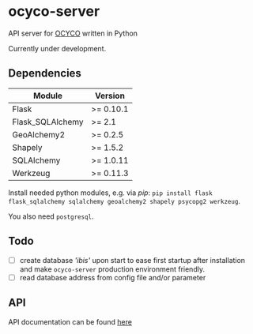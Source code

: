# ocyco-server
API server for [OCYCO](https://github.com/opencyclecompass/) written in Python

Currently under development.

## Dependencies

Module | Version
---|---
Flask | >= 0.10.1
Flask_SQLAlchemy | >= 2.1
GeoAlchemy2 | >= 0.2.5
Shapely | >= 1.5.2
SQLAlchemy | >= 1.0.11
Werkzeug | >= 0.11.3

Install needed python modules, e.g. via *pip*:
```pip install flask flask_sqlalchemy sqlalchemy geoalchemy2 shapely psycopg2 werkzeug```.

You also need `postgresql`.

## Todo

- [ ] create database *'ibis'* upon start to ease first startup after installation and make `ocyco-server` production environment friendly.
- [ ] read database address from config file and/or parameter

## API
API documentation can be found [here](docs/API2.md)

